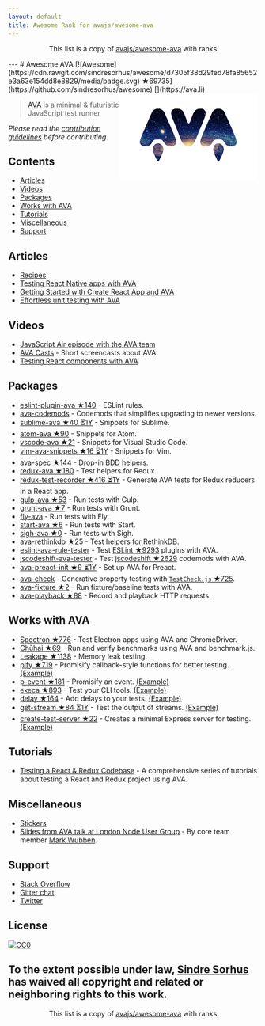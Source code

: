 ```yaml
---
layout: default
title: Awesome Rank for avajs/awesome-ava
---
```


<p align="center">
	This list is a copy of <a href="https://github.com/avajs/awesome-ava">avajs/awesome-ava</a> with ranks
</p>
---
# Awesome AVA [![Awesome](https://cdn.rawgit.com/sindresorhus/awesome/d7305f38d29fed78fa85652e3a63e154dd8e8829/media/badge.svg) ★69735](https://github.com/sindresorhus/awesome) [<img src="https://github.com/avajs/ava/raw/master/media/header.png" width="280" align="right" alt="AVA">](https://ava.li)

> [AVA](https://ava.li) is a minimal & futuristic JavaScript test runner

*Please read the [contribution guidelines](https://github.com/avajs/awesome-ava/blob/master/contributing.md) before contributing.*


## Contents

- [Articles](#articles)
- [Videos](#videos)
- [Packages](#packages)
- [Works with AVA](#works-with-ava)
- [Tutorials](#tutorials)
- [Miscellaneous](#miscellaneous)
- [Support](#support)


## Articles

- [Recipes](https://github.com/avajs/ava/tree/master/docs/recipes)
- [Testing React Native apps with AVA](https://shift.infinite.red/testing-the-bejeezus-out-of-react-native-apps-with-ava-330f51f8f6c3)
- [Getting Started with Create React App and AVA](https://semaphoreci.com/community/tutorials/getting-started-with-create-react-app-and-ava)
- [Effortless unit testing with AVA](https://wecodetheweb.com/2016/04/19/effortless-unit-testing-with-ava/)


## Videos

- [JavaScript Air episode with the AVA team](http://jsair.io/ava)
- [AVA Casts](http://avacasts.com) - Short screencasts about AVA.
- [Testing React components with AVA](https://www.youtube.com/watch?v=RxLW6-3dk5A)


## Packages

- [eslint-plugin-ava ★140](https://github.com/avajs/eslint-plugin-ava) - ESLint rules.
- [ava-codemods](https://github.com/jamestalmage/ava-codemods) - Codemods that simplifies upgrading to newer versions.
- [sublime-ava ★40 ⏳1Y](https://github.com/avajs/sublime-ava) - Snippets for Sublime.
- [atom-ava ★90](https://github.com/avajs/atom-ava) - Snippets for Atom.
- [vscode-ava ★21](https://github.com/samverschueren/vscode-ava) - Snippets for Visual Studio Code.
- [vim-ava-snippets ★16 ⏳1Y](https://github.com/ahmedelgabri/vim-ava-snippets) - Snippets for Vim.
- [ava-spec ★144](https://github.com/sheerun/ava-spec) - Drop-in BDD helpers.
- [redux-ava ★180](https://github.com/sotojuan/redux-ava) - Test helpers for Redux.
- [redux-test-recorder ★416 ⏳1Y](https://github.com/conorhastings/redux-test-recorder) - Generate AVA tests for Redux reducers in a React app.
- [gulp-ava ★53](https://github.com/avajs/gulp-ava) - Run tests with Gulp.
- [grunt-ava ★7](https://github.com/avajs/grunt-ava) - Run tests with Grunt.
- [fly-ava](https://github.com/pine/fly-ava) - Run tests with Fly.
- [start-ava ★6](https://github.com/start-runner/ava) - Run tests with Start.
- [sigh-ava ★0](https://github.com/unlight/sigh-ava) - Run tests with Sigh.
- [ava-rethinkdb ★25](https://github.com/rrdelaney/ava-rethinkdb) - Test helpers for RethinkDB.
- [eslint-ava-rule-tester](https://github.com/jfmengels/eslint-ava-rule-tester) - Test [ESLint ★9293](https://github.com/eslint/eslint) plugins with AVA.
- [jscodeshift-ava-tester](https://github.com/jfmengels/jscodeshift-ava-tester) - Test [jscodeshift ★2629](https://github.com/facebook/jscodeshift) codemods with AVA.
- [ava-preact-init ★9 ⏳1Y](https://github.com/avajs/ava-preact-init) - Set up AVA for Preact.
- [ava-check](https://github.com/leebyron/testcheck-js/tree/master/integrations/ava-check) - Generative property testing with [`TestCheck.js` ★725](https://github.com/leebyron/testcheck-js).
- [ava-fixture ★2](https://github.com/unional/ava-fixture) - Run fixture/baseline tests with AVA.
- [ava-playback ★88](https://github.com/dempfi/ava-playback) - Record and playback HTTP requests.


## Works with AVA

- [Spectron ★776](https://github.com/electron/spectron#with-ava) - Test Electron apps using AVA and ChromeDriver.
- [Chūhai ★69](https://github.com/Hypercubed/chuhai) - Run and verify benchmarks using AVA and benchmark.js.
- [Leakage ★1138](https://github.com/andywer/leakage#usage-with-ava--tape) - Memory leak testing.
- [pify ★719](https://github.com/sindresorhus/pify) - Promisify callback-style functions for better testing. [(Example)](https://github.com/sindresorhus/registry-url/blob/eb1f0e01722208366c9199b96235fd043ec162ae/test.js#L6)
- [p-event ★181](https://github.com/sindresorhus/p-event) - Promisify an event. [(Example)](https://github.com/sindresorhus/gulp-debug/blob/4db5871594742a346d17aa9b34f43c87d4e54934/test.js#L42-L44)
- [execa ★893](https://github.com/sindresorhus/execa) - Test your CLI tools. [(Example)](https://github.com/sindresorhus/active-win-cli/blob/d01813762b304102d1fee147855481e9f38c8517/test.js#L5-L6)
- [delay ★164](https://github.com/sindresorhus/delay) - Add delays to your tests. [(Example)](https://github.com/sindresorhus/p-queue/blob/a3a5cadefc2b54269f4939bb34e8dc180c3bd800/test.js#L39)
- [get-stream ★84 ⏳1Y](https://github.com/sindresorhus/get-stream) - Test the output of streams. [(Example)](https://github.com/sindresorhus/ora/blob/4ceeedd51795bb88a8033229d198e70cd8a2aff7/test.js#L33-L35)
- [create-test-server ★22](https://github.com/lukechilds/create-test-server) - Creates a minimal Express server for testing. [(Example)](https://github.com/lukechilds/clone-response/blob/11f5870e4e1b039e2d9a8f1f72d45fd1b9706bf3/test/clone-response.js)


## Tutorials

- [Testing a React & Redux Codebase](http://silvenon.com/testing-react-and-redux/) - A comprehensive series of tutorials about testing a React and Redux project using AVA.


## Miscellaneous

- [Stickers](https://www.stickermule.com/user/1070705604/stickers)
- [Slides from AVA talk at London Node User Group](https://speakerdeck.com/novemberborn/ava-at-lnug) - By core team member [Mark Wubben](https://github.com/novemberborn).


## Support

- [Stack Overflow](https://stackoverflow.com/questions/tagged/ava)
- [Gitter chat](https://gitter.im/avajs/ava)
- [Twitter](https://twitter.com/ava__js)


## License

[![CC0](http://mirrors.creativecommons.org/presskit/buttons/88x31/svg/cc-zero.svg)](https://creativecommons.org/publicdomain/zero/1.0/)

To the extent possible under law, [Sindre Sorhus](http://sindresorhus.com) has waived all copyright and related or neighboring rights to this work.
---
<p align="center">
	This list is a copy of <a href="https://github.com/avajs/awesome-ava">avajs/awesome-ava</a> with ranks
</p>
